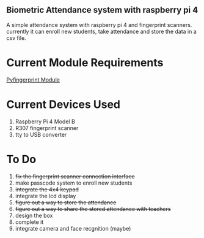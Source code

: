 ## Biometric Attendance system with raspberry pi 4
A simple attendance system with raspberry pi 4 and fingerprint scanners. currently
it can enroll new students, take attendance and store the data in a csv file.

# Current Module Requirements
<a href="https://pypi.org/project/pyfingerprint/">Pyfingerprint Module</a>

# Current Devices Used
1. Raspberry Pi 4 Model B
2. R307 fingerprint scanner
3. tty to USB converter

# To Do
1. ~~fix the fingerprint scanner connection interface~~
2. make passcode system to enroll new students
3. ~~integrate the 4x4 keypad~~
4. integrate the lcd display
5. ~~figure out a way to store the attendance~~
6. ~~figure out a way to share the stored attendance with teachers~~
7. design the box
8. complete it
9. integrate camera and face recgnition (maybe)
